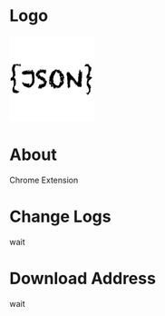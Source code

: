 # Logo
<img src="/assets/json-formatter.png" width="150" height="150" />

# About
Chrome Extension

# Change Logs
wait

# Download Address
wait
